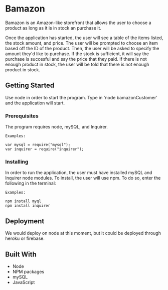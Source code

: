 # Bamazon

Bamazon is an Amazon-like storefront that allows the user to choose a product as long as it is in stock an purchase it.

Once the application has started, the user will see a table of the items listed, the stock amount, and price. The user will be prompted to choose an item based off the ID of the product. Then, the user will be asked to specify the amount they'd like to purchase. If the stock is sufficient, it will say the purchase is succesful and say the price that they paid. If there is not enough product in stock, the user will be told that there is not enough product in stock. 

## Getting Started

Use node in order to start the program. Type in 'node bamazonCustomer' and the application will start.

### Prerequisites

The program requires node, mySQL, and Inquirer.

```
Examples:

var mysql = require("mysql");
var inquirer = require("inquirer");
```

### Installing

In order to run the application, the user must have installed mySQL and Inquirer node modules. To install, the user will use npm. To do so, enter the following in the terminal:

```
Examples:

npm install myql
npm install inquirer
```

## Deployment

We would deploy on node at this moment, but it could be deployed through heroku or firebase.

## Built With

* Node
* NPM packages
* mySQL
* JavaScript